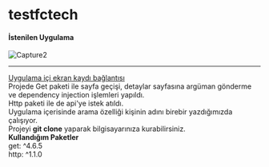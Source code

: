 # testfctech
#### İstenilen Uygulama
![Capture2](https://github.com/yilmazozkan2/testfctech/assets/52213548/40e7fe5e-ebe4-460d-b168-7c2cec1af532)

-----------------
[Uygulama içi ekran kaydı bağlantısı](https://drive.google.com/file/d/1RO-iVCmuX7E1Ubas7cPicKh64q4fLuUV/view?usp=sharing)  
Projede Get paketi ile sayfa geçişi, detaylar sayfasına argüman gönderme ve dependency injection işlemleri yapıldı.  
Http paketi ile de api'ye istek atıldı.  
Uygulama içerisinde arama özelliği kişinin adını birebir yazdığımızda çalışıyor.  
Projeyi __git clone__ yaparak bilgisayarınıza kurabilirsiniz.  
**Kullandığım Paketler**  
get: ^4.6.5  
http: ^1.1.0  
